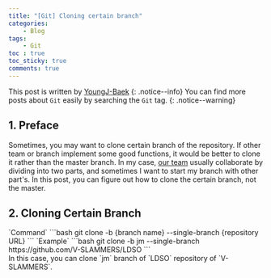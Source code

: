 ```yaml
---
title: "[Git] Cloning certain branch"
categories:
    - Blog
tags:
    - Git
toc : true
toc_sticky: true
comments: true
---
```

This post is written by [YoungJ-Baek](https://github.com/YoungJ-Baek)
{: .notice--info}
You can find more posts about `Git` easily by searching the `Git` tag.
{: .notice--warning}

## 1. Preface
Sometimes, you may want to clone certain branch of the repository. If other team or branch implement some good functions, it would be better to clone it rather than the master branch. In my case, [our team](https://github.com/V-SLAMMERS/) usually collaborate by dividing into two parts, and sometimes I want to start my branch with other part's. In this post, you can figure out how to clone the certain branch, not the master.

## 2. Cloning Certain Branch
<div class="notice--primary" markdown="1">
`Command`
```bash
git clone -b {branch name} --single-branch {repository URL}
```
`Example`
```bash
git clone -b jm --single-branch https://github.com/V-SLAMMERS/LDSO
```
</div>
In this case, you can clone `jm` branch of `LDSO` repository of `V-SLAMMERS`.
